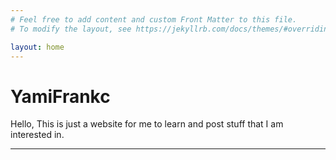 ```yaml
---
# Feel free to add content and custom Front Matter to this file.
# To modify the layout, see https://jekyllrb.com/docs/themes/#overriding-theme-defaults

layout: home
---
```


# YamiFrankc

Hello,
This is just a website for me to learn and post stuff that I am interested in.


---
